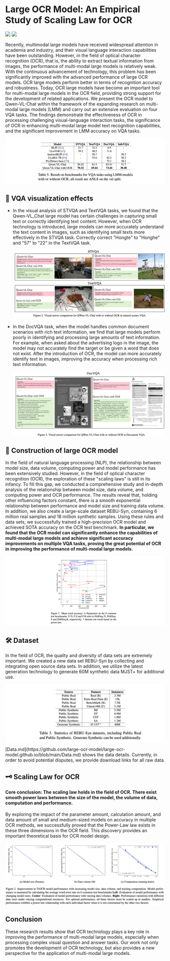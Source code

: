 #  Large OCR Model: An Empirical Study of Scaling Law for OCR

<a href='https://github.com/large-ocr-model/large-ocr-model.github.io'><img src='https://img.shields.io/badge/Project-Page-Green'></a>
<a href='https://arxiv.org/abs/2401.00028'><img src='https://img.shields.io/badge/Paper-Arxiv-red'></a>

Recently, multimodal large models have received widespread attention in academia and industry, and their visual language interaction capabilities have been outstanding. However, in the field of optical character recognition (OCR), that is, the ability to extract textual information from images, the performance of multi-modal large models is relatively weak. With the continuous advancement of technology, this problem has been significantly improved with the advanced performance of large OCR models. OCR large models perform better in terms of recognition accuracy and robustness. Today, OCR large models have become an important tool for multi-modal large models in the OCR field, providing strong support for the development of related applications. We present the OCR model to Qwen-VL-Chat within the framework of the expanding research on multi-modal large models (LMM) and carry out an extensive evaluation on four VQA tasks. The findings demonstrate the effectiveness of OCR in processing challenging visual-language interaction tasks, the significance of OCR in enhancing multi-modal large model text recognition capabilities, and the significant improvement in LMM accuracy on VQA tasks.

<p align="center"><img src="assets/table5.png"></p>

## 📸 VQA visualization effects

- In the visual analysis of STVQA and TextVQA tasks, we found that the Qwen-VL_Chat large model has certain challenges in capturing small text or correctly identifying text content. However, when OCR technology is introduced, large models can more accurately understand the text content in images, such as identifying small texts more effectively in the STVQA task. Correctly correct "Hongte" to "Honghe" and "57" to "22" in the TextVQA task.

  <p align="center"><img src="assets/stvqa.png"></p>

- In the DocVQA task, when the model handles common document scenarios with rich text information, we find that large models perform poorly in identifying and processing large amounts of text information. For example, when asked about the advertising logo in the image, the model may not accurately find the target or be given a word that does not exist. After the introduction of OCR, the model can more accurately identify text in images, improving the accuracy when processing rich text information.

  <p align="center"><img src="assets/docvqa.png"></p>

## 🦙 Construction of large OCR model

In the field of natural language processing (NLP), the relationship between model size, data volume, computing power and model performance has been extensively studied. However, in the field of optical character recognition (OCR), the exploration of these "scaling laws" is still in its infancy. To fill this gap, we conducted a comprehensive study and in-depth analysis of the relationship between model size, data volume, and computing power and OCR performance. The results reveal that, holding other influencing factors constant, there is a smooth exponential relationship between performance and model size and training data volume. In addition, we also create a large-scale dataset REBU-Syn, containing 6 million real samples and 18 million synthetic samples. Using these rules and data sets, we successfully trained a high-precision OCR model and achieved SOTA accuracy on the OCR test benchmark. **In particular, we found that the OCR model can significantly enhance the capabilities of multi-modal large models and achieve significant accuracy improvements on multiple VQA tasks, proving the great potential of OCR in improving the performance of multi-modal large models.**

<p align="center"><img src="assets/f1.png"></p>

## 🛠️ Dataset

In the field of OCR, the quality and diversity of data sets are extremely important. We created a new data set REBU-Syn by collecting and integrating open source data sets. In addition, we utilize the latest generation technology to generate 60M synthetic data MJST+ for additional use.

<p align="center"><img src="assets/table3.png"></p>
[Data.md](https://github.com/large-ocr-model/large-ocr-model.github.io/blob/main/Data.md) shows the data details. Currently, in order to avoid potential disputes, we provide download links for all raw data.

## 🗝️ Scaling Law for OCR

#### Core conclusion: The scaling law holds in the field of OCR. There exist smooth power laws between the size of the model, the volume of data, computation and performance.

By exploring the impact of the parameter amount, calculation amount, and data amount of small and medium-sized models on accuracy in multiple OCR methods, we successfully proved that the Power-Law law exists in these three dimensions in the OCR field. This discovery provides an important theoretical basis for OCR model design.

<p align="center"><img src="assets/f2.png"></p>

## Conclusion

These research results show that OCR technology plays a key role in improving the performance of multi-modal large models, especially when processing complex visual question and answer tasks. Our work not only promotes the development of OCR technology, but also provides a new perspective for the application of multi-modal large models.

